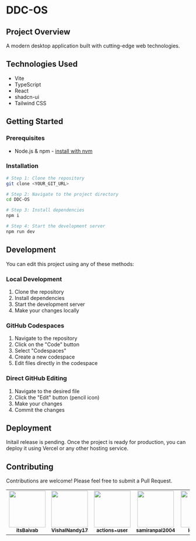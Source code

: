 # DDC-OS

## Project Overview
A modern desktop application built with cutting-edge web technologies.

## Technologies Used
- Vite
- TypeScript
- React
- shadcn-ui
- Tailwind CSS

## Getting Started

### Prerequisites
- Node.js & npm - [install with nvm](https://github.com/nvm-sh/nvm#installing-and-updating)

### Installation

```sh
# Step 1: Clone the repository
git clone <YOUR_GIT_URL>

# Step 2: Navigate to the project directory
cd DDC-OS

# Step 3: Install dependencies
npm i

# Step 4: Start the development server
npm run dev
```

## Development

You can edit this project using any of these methods:

### Local Development
1. Clone the repository
2. Install dependencies
3. Start the development server
4. Make your changes locally

### GitHub Codespaces
1. Navigate to the repository
2. Click on the "Code" button
3. Select "Codespaces"
4. Create a new codespace
5. Edit files directly in the codespace

### Direct GitHub Editing
1. Navigate to the desired file
2. Click the "Edit" button (pencil icon)
3. Make your changes
4. Commit the changes

## Deployment
Initail release is pending. Once the project is ready for production, you can deploy it using Vercel or any other hosting service.

## Contributing
Contributions are welcome! Please feel free to submit a Pull Request.

<!-- readme: contributors -start -->
<table>
<tr>
<td align="center"><a href="https://github.com/itsBaivab"><img src="https://avatars.githubusercontent.com/u/101830709?v=4" width="100px;" alt=""/><br /><sub><b>itsBaivab</b></sub></a></td>
<td align="center"><a href="https://github.com/VishalNandy17"><img src="https://avatars.githubusercontent.com/u/145155002?v=4" width="100px;" alt=""/><br /><sub><b>VishalNandy17</b></sub></a></td>
<td align="center"><a href="https://github.com/actions-user"><img src="https://avatars.githubusercontent.com/u/65916846?v=4" width="100px;" alt=""/><br /><sub><b>actions-user</b></sub></a></td>
<td align="center"><a href="https://github.com/samiranpal2004"><img src="https://avatars.githubusercontent.com/u/180037389?v=4" width="100px;" alt=""/><br /><sub><b>samiranpal2004</b></sub></a></td>
<td align="center"><a href="https://github.com/logcos2x"><img src="https://avatars.githubusercontent.com/u/71926841?v=4" width="100px;" alt=""/><br /><sub><b>logcos2x</b></sub></a></td>
</tr>
</table>
<!-- readme: contributors -end -->
